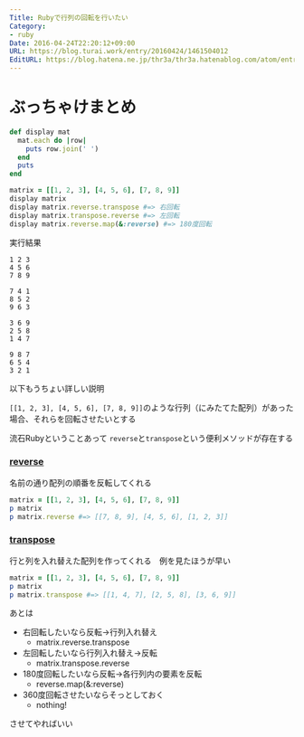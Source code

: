 ```yaml
---
Title: Rubyで行列の回転を行いたい
Category:
- ruby
Date: 2016-04-24T22:20:12+09:00
URL: https://blog.turai.work/entry/20160424/1461504012
EditURL: https://blog.hatena.ne.jp/thr3a/thr3a.hatenablog.com/atom/entry/6653812171392780677
---
```


# ぶっちゃけまとめ

```ruby
def display mat
  mat.each do |row|
    puts row.join(' ')
  end
  puts
end

matrix = [[1, 2, 3], [4, 5, 6], [7, 8, 9]]
display matrix
display matrix.reverse.transpose #=> 右回転
display matrix.transpose.reverse #=> 左回転
display matrix.reverse.map(&:reverse) #=> 180度回転
```

実行結果

```
1 2 3
4 5 6
7 8 9

7 4 1
8 5 2
9 6 3

3 6 9
2 5 8
1 4 7

9 8 7
6 5 4
3 2 1
```

以下もうちょい詳しい説明

`[[1, 2, 3], [4, 5, 6], [7, 8, 9]]`のような行列（にみたてた配列）があった場合、それらを回転させたいとする

流石Rubyということあって `reverse`と`transpose`という便利メソッドが存在する

### [reverse](http://ref.xaio.jp/ruby/classes/array/reverse) 

名前の通り配列の順番を反転してくれる

```ruby
matrix = [[1, 2, 3], [4, 5, 6], [7, 8, 9]]
p matrix
p matrix.reverse #=> [[7, 8, 9], [4, 5, 6], [1, 2, 3]]
```

### [transpose](http://ref.xaio.jp/ruby/classes/array/transpose)

行と列を入れ替えた配列を作ってくれる　例を見たほうが早い

```ruby
matrix = [[1, 2, 3], [4, 5, 6], [7, 8, 9]]
p matrix
p matrix.transpose #=> [[1, 4, 7], [2, 5, 8], [3, 6, 9]]
```

あとは

- 右回転したいなら反転→行列入れ替え
  - matrix.reverse.transpose
- 左回転したいなら行列入れ替え→反転
  - matrix.transpose.reverse
- 180度回転したいなら反転→各行列内の要素を反転
  - reverse.map(&:reverse)
- 360度回転させたいならそっとしておく
  - nothing!

させてやればいい
